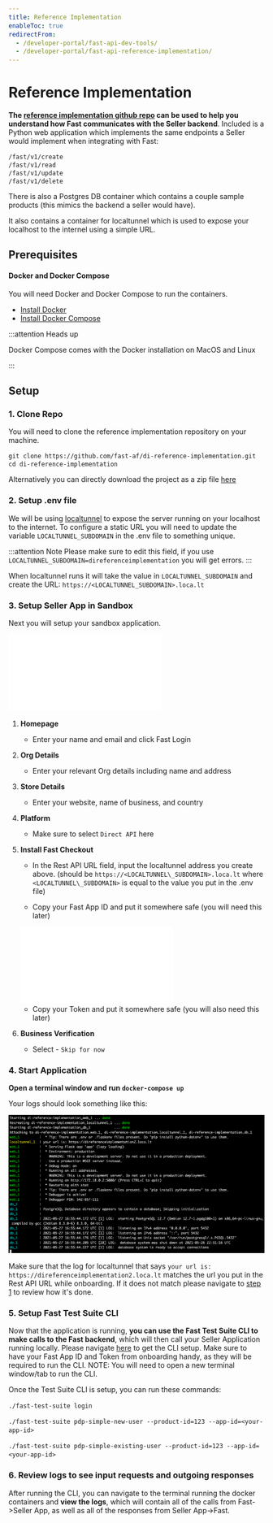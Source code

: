 ```yaml
---
title: Reference Implementation
enableToc: true
redirectFrom:
  - /developer-portal/fast-api-dev-tools/
  - /developer-portal/fast-api-reference-implementation/
---
```


# Reference Implementation

**The [reference implementation github repo](https://github.com/fast-af/di-reference-implementation) can be used to help you understand how Fast communicates with the Seller backend**.
Included is a Python web application which implements the same endpoints a Seller would implement when integrating with Fast:

```
/fast/v1/create
/fast/v1/read
/fast/v1/update
/fast/v1/delete
```

There is also a Postgres DB container which contains a couple sample products (this mimics the backend a seller would have).

It also contains a container for localtunnel which is used to expose your localhost to the internel using a simple URL.

## Prerequisites

#### Docker and Docker Compose

You will need Docker and Docker Compose to run the containers.

- [Install Docker](https://www.docker.com/products/docker-desktop)
- [Install Docker Compose](https://docs.docker.com/compose/install/#:~:text=Docker%20Compose%20relies%20on%20Docker,part%20of%20those%20desktop%20installs.)

:::attention Heads up

Docker Compose comes with the Docker installation on MacOS and Linux

:::

## Setup

### 1. Clone Repo

You will need to clone the reference implementation repository on your machine.

```
git clone https://github.com/fast-af/di-reference-implementation.git
cd di-reference-implementation
```

Alternatively you can directly download the project as a zip file [here](https://github.com/fast-af/di-reference-implementation/archive/refs/heads/main.zip)

### 2. Setup .env file

We will be using [localtunnel](https://theboroer.github.io/localtunnel-www/) to expose the server running on your localhost to the internet.
To configure a static URL you will need to update the variable `LOCALTUNNEL_SUBDOMAIN` in the .env file to something unique.

:::attention Note
Please make sure to edit this field, if you use `LOCALTUNNEL_SUBDOMAIN=direferenceimplementation` you will get errors.
:::

When localtunnel runs it will take the value in `LOCALTUNNEL_SUBDOMAIN` and create the URL: `https://<LOCALTUNNEL_SUBDOMAIN>.loca.lt`

### 3. Setup Seller App in Sandbox

Next you will setup your sandbox application.

<embed src="/reusables/for-developers/_platform_all_sign_up_as_a_seller_banner_sandbox_and_contact_support.md" />

1. **Homepage**

   - Enter your name and email and click Fast Login

2. **Org Details**

   - Enter your relevant Org details including name and address

3. **Store Details**

   - Enter your website, name of business, and country

4. **Platform**

   - Make sure to select `Direct API` here

5. **Install Fast Checkout**

   - In the Rest API URL field, input the localtunnel address you create above. (should be `https://<LOCALTUNNEL\_SUBDOMAIN>.loca.lt` where `<LOCALTUNNEL\_SUBDOMAIN>` is equal to the value you put in the .env file)

   - Copy your Fast App ID and put it somewhere safe (you will need this later)

   <embed src="/reusables/for-developers/_fast_app_id.md" />

   - Copy your Token and put it somewhere safe (you will also need this later)

6. **Business Verification**

   - Select - `Skip for now`

### 4. Start Application

**Open a terminal window and run `docker-compose up`**

Your logs should look something like this:

!["Docker Compose Startup Logs"](./images/docker-compose-startup-logs.png)

Make sure that the log for localtunnel that says `your url is: https://direferenceimplementation2.loca.lt` matches the url you put in the Rest API URL while onboarding.
If it does not match please navigate to [step 1](/developer-portal/for-developers/custom-integration/developer-tools/reference-implementation/#1-clone-repo) to review how it's done.

### 5. Setup Fast Test Suite CLI

Now that the application is running, **you can use the Fast Test Suite CLI to make calls to the Fast backend**, which will then call your Seller Application running locally.
Please navigate [here](https://github.com/fast-af/fast-test-suite-cli) to get the CLI setup. Make sure to have your Fast App ID and Token from onboarding handy, as they will be required to run the CLI.
NOTE: You will need to open a new terminal window/tab to run the CLI.

Once the Test Suite CLI is setup, you can run these commands:

`./fast-test-suite login`

`./fast-test-suite pdp-simple-new-user --product-id=123 --app-id=<your-app-id>`

`./fast-test-suite pdp-simple-existing-user --product-id=123 --app-id=<your-app-id>`

### 6. Review logs to see input requests and outgoing responses

After running the CLI, you can navigate to the terminal running the docker containers and **view the logs**, which will contain all of the calls from Fast->Seller App, as well as all of the responses from Seller App->Fast.
